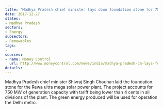 ```yaml
---
title: "Madhya Pradesh chief minister lays down foundation stone for 750 MW Rewa solar power plant"
date: 2017-12-27
states:
- Madhya Pradesh
sectors:
- Energy
subsectors:
- Renewables
tags:
- 
sources:
- name: Money Control
  url: http://www.moneycontrol.com/news/india/madhya-pradesh-cm-lays-foundation-for-worlds-largest-solar-power-plant-2467601.html
details:
---
```


Madhya Pradesh chief minister Shivraj Singh Chouhan laid the foundation stone for the Rewa ultra mega solar power plant. The project accounts for 750 MW of generation capacity with tariff being lower than 4 cents in all divisions of the plant. The green energy produced will be used for operation the Delhi metro. 
